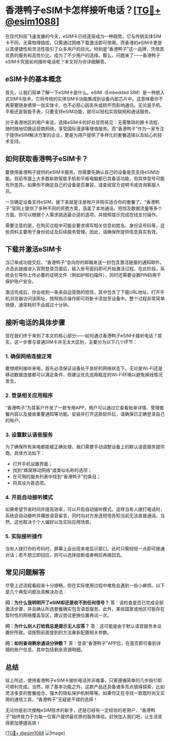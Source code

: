 # 香港鸭子eSIM卡怎样接听电话？[[TG💪+ @esim1088](https://t.me/s/esim1088)]

在现代科技飞速发展的今天，eSIM卡已经逐渐成为一种趋势。它与传统实体SIM卡不同，无需物理插拔，只需通过网络下载激活即可使用。而香港的eSIM卡更是以其便捷性和灵活性吸引了众多用户的目光。特别是“香港鸭子”这一品牌，凭借其优质的服务和高性价比，成为了不少用户的选择。那么，问题来了——香港鸭子eSIM卡究竟如何接听电话呢？本文将为你详细解答。

## eSIM卡的基本概念

首先，让我们简单了解一下eSIM卡是什么。eSIM（Embedded SIM）是一种嵌入式SIM卡技术，它将传统的实体SIM卡功能集成到设备内部芯片中。这意味着你不再需要随身携带一张实体卡，也不必担心因丢失或损坏而影响通讯。无论是手机、平板还是智能手表，只要支持eSIM功能，就可以轻松实现联网和通话服务。

对于香港地区的用户来说，选择eSIM卡的好处显而易见：无需繁琐的换卡流程，随时随地切换运营商网络，享受国际漫游等增值服务。而“香港鸭子”作为一家专注于提供eSIM解决方案的企业，更是为用户提供了多样化的套餐选择以及贴心的技术支持。

## 如何获取香港鸭子eSIM卡？

要使用香港鸭子提供的eSIM卡服务，你需要先确认自己的设备是否支持eSIM功能。目前市面上大多数新款智能手机和平板电脑都已具备该功能，但具体型号可能有所差异。如果你不确定自己的设备是否兼容，请查阅官方说明书或咨询客服人员。

一旦确定设备支持eSIM，接下来就是注册账户并购买适合你的套餐了。“香港鸭子”官网上提供了多种不同的资费方案，涵盖了本地通话、短信及数据流量等多个方面。你可以根据个人需求挑选最合适的选项，并按照提示完成在线支付操作。

需要注意的是，在购买过程中可能会要求填写相关信息如姓名、身份证号码等，这些资料主要用于身份验证及后续服务管理。因此，请确保所提供信息真实有效。

## 下载并激活eSIM卡

当订单成功提交后，“香港鸭子”会向你的邮箱发送一封包含激活链接的通知邮件。点击此链接进入官网登录页面后，输入账号密码即可开始激活过程。在此阶段，系统会引导你上传必要的证明文件（例如护照扫描件），同时还需要设置PIN码用于保护账户安全。

激活完成后，你会收到一条来自运营商的短信，其中包含了下载URL地址。打开手机浏览器访问该网址，按照指示操作即可将新卡添加至设备中。整个过程非常简单快捷，通常耗时不会超过十分钟。

## 接听电话的具体步骤

现在我们终于来到了本文的核心部分——如何通过香港鸭子eSIM卡接听电话？其实，这一步骤与普通SIM卡并无太大区别，主要分为以下几个环节：

### 1. 确保网络连接正常
要想顺利接听来电，首先必须保证设备处于良好的网络状态下。无论是Wi-Fi还是移动数据连接都可以满足条件，但建议优先选用稳定的Wi-Fi环境以避免掉线情况发生。

### 2. 登录相关应用程序
“香港鸭子”为其客户开发了一款专用APP，用户可以通过它查看账单详情、管理套餐内容以及接收重要通知等功能。安装并打开这款软件后，请确保已正确登录自己的账户。

### 3. 设置默认语音服务
为了确保所有来电都能被正确处理，我们需要手动调整设备上的默认语音服务提供商。具体方法如下：
   - 打开手机设置界面；
   - 找到“蜂窝移动网络”或类似名称的选项；
   - 在可用的服务列表中找到“香港鸭子”的条目；
   - 将其设为首选项。

### 4. 开启自动接听模式
如果希望节省时间并提高效率，可以开启自动接听模式。这样当有人拨打电话时，系统会自动接听并播放语音留言，同时向对方发送短信告知当前无法直接通话。当然，这也取决于个人偏好以及实际应用场景。

### 5. 实际接听操作
当有人拨打你的号码时，屏幕上会出现来电显示窗口。此时只需轻轻一点即可接通对话；若不想立即回应，则可以选择挂断或者稍后再拨回去。

## 常见问题解答

尽管上述流程看起来十分顺畅，但在实际使用过程中难免会遇到一些小麻烦。以下是几个典型问题及其解决办法：

**问：为什么我明明开了eSIM却还是收不到任何信号？**
答：请检查是否已完成全部激活步骤，并且确认所选套餐确实包含语音服务。此外，某些国家或地区可能存在暂时性的网络覆盖盲区，建议尝试更换位置再试一次。

**问：为什么别人打给我总是提示无人应答？**
答：这可能是由于默认语音服务未设置好所致。请按照前面提到的方法重新配置相关参数。

**问：如何查询剩余通话分钟数？**
答：登录“香港鸭子”APP后，在首页即可看到详细的账户信息，其中包括剩余资源明细。

## 总结

综上所述，使用香港鸭子eSIM卡接听电话并非难事，只需遵循简单的几步指引即可顺利完成。当然，除了基本功能之外，这款产品还具备诸多亮点值得探索，比如灵活多变的套餐组合、强大的隐私保护机制等等。如果你正在寻找一款既时尚又实用的通信工具，“香港鸭子”无疑是不错的选择！

无论你是初次接触eSIM技术的新手，还是已经有一定经验的老用户，“香港鸭子”始终致力于为每一位客户提供最优质的服务体验。赶快加入我们吧，让生活变得更加便捷高效！

[[TG💪+ @esim1088](https://t.me/s/esim1088) ![Image](https://i.postimg.cc/4NQfJmqS/Snipaste-2025-05-13-00-14-12.png)]